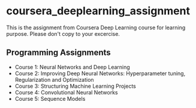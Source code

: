 # coursera_deeplearning_assignment
This is the assignment from Coursera Deep Learning course for learning purpose. Please don't copy to your excercise.

## Programming Assignments
- Course 1: Neural Networks and Deep Learning
- Course 2: Improving Deep Neural Networks: Hyperparameter tuning, Regularization and Optimization
- Course 3: Structuring Machine Learning Projects
- Course 4: Convolutional Neural Networks
- Course 5: Sequence Models

